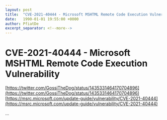 ```yaml
---
layout: post
title:  "CVE-2021-40444 - Microsoft MSHTML Remote Code Execution Vulnerability"
date:   1990-01-01 19:55:00 +0000
author: PfiatDe
excerpt_separator: <!--more-->
---
```


# CVE-2021-40444 - Microsoft MSHTML Remote Code Execution Vulnerability
[https://twitter.com/GossiTheDog/status/1435331464170704896](https://twitter.com/GossiTheDog/status/1435331464170704896)
[https://msrc.microsoft.com/update-guide/vulnerability/CVE-2021-40444](https://msrc.microsoft.com/update-guide/vulnerability/CVE-2021-40444)

...
<!--more-->
